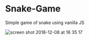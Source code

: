 # Snake-Game
Simple game of snake using vanilla JS

![screen shot 2018-12-08 at 16 35 17](https://user-images.githubusercontent.com/17026751/49688276-67d2a100-fb07-11e8-8971-a00d4057906a.png)
